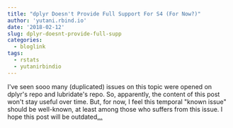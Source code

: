 ```yaml
---
title: "dplyr Doesn't Provide Full Support For S4 (For Now?)"
author: 'yutani.rbind.io'
date: '2018-02-12'
slug: dplyr-doesnt-provide-full-supp
categories:
  - bloglink
tags:
  - rstats
  - yutanirbindio
---
```


I've seen sooo many (duplicated) issues on this topic were opened on dplyr's repo and lubridate's repo. So, apparently, the content of this post won't stay useful over time. But, for now, I feel this temporal "known issue" should be well-known, at least among those who suffers from this issue. I hope this post will be outdated[... <i class="fas fa-external-link-alt"></i>](https://yutani.rbind.io/post/2018-02-12-dplyr-S4/)

